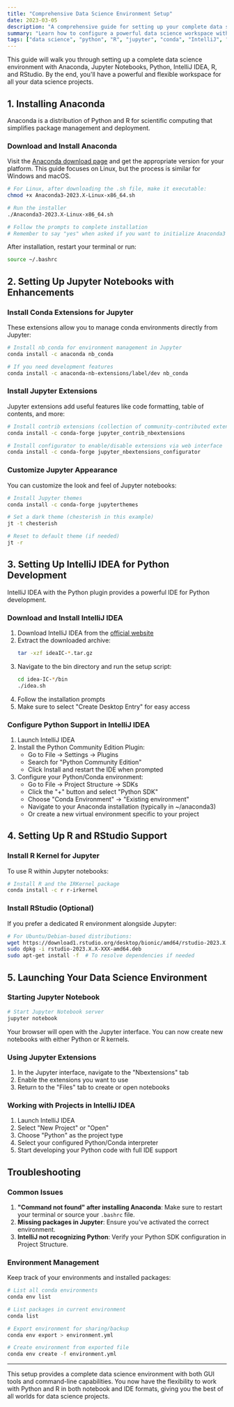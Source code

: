 ```yaml
---
title: "Comprehensive Data Science Environment Setup"
date: 2023-03-05
description: "A comprehensive guide for setting up your complete data science environment"
summary: "Learn how to configure a powerful data science workspace with Anaconda, Jupyter, Python, IntelliJ IDEA, R, and RStudio."
tags: ["data science", "python", "R", "jupyter", "conda", "IntelliJ", "setup", "tutorial"]
---
```


This guide will walk you through setting up a complete data science environment with Anaconda, Jupyter Notebooks, Python, IntelliJ IDEA, R, and RStudio. By the end, you'll have a powerful and flexible workspace for all your data science projects.

## 1. Installing Anaconda

Anaconda is a distribution of Python and R for scientific computing that simplifies package management and deployment.

### Download and Install Anaconda

Visit the [Anaconda download page](https://www.anaconda.com/products/distribution) and get the appropriate version for your platform. This guide focuses on Linux, but the process is similar for Windows and macOS.

```bash
# For Linux, after downloading the .sh file, make it executable:
chmod +x Anaconda3-2023.X-Linux-x86_64.sh

# Run the installer
./Anaconda3-2023.X-Linux-x86_64.sh

# Follow the prompts to complete installation
# Remember to say "yes" when asked if you want to initialize Anaconda3
```

After installation, restart your terminal or run:

```bash
source ~/.bashrc
```

## 2. Setting Up Jupyter Notebooks with Enhancements

### Install Conda Extensions for Jupyter

These extensions allow you to manage conda environments directly from Jupyter:

```bash
# Install nb_conda for environment management in Jupyter
conda install -c anaconda nb_conda

# If you need development features
conda install -c anaconda-nb-extensions/label/dev nb_conda
```

### Install Jupyter Extensions

Jupyter extensions add useful features like code formatting, table of contents, and more:

```bash
# Install contrib extensions (collection of community-contributed extensions)
conda install -c conda-forge jupyter_contrib_nbextensions 

# Install configurator to enable/disable extensions via web interface
conda install -c conda-forge jupyter_nbextensions_configurator
```

### Customize Jupyter Appearance

You can customize the look and feel of Jupyter notebooks:

```bash
# Install Jupyter themes
conda install -c conda-forge jupyterthemes

# Set a dark theme (chesterish in this example)
jt -t chesterish

# Reset to default theme (if needed)
jt -r
```

## 3. Setting Up IntelliJ IDEA for Python Development

IntelliJ IDEA with the Python plugin provides a powerful IDE for Python development.

### Download and Install IntelliJ IDEA

1. Download IntelliJ IDEA from the [official website](https://www.jetbrains.com/idea/download/#section=linux)
2. Extract the downloaded archive:
   ```bash
   tar -xzf ideaIC-*.tar.gz
   ```
3. Navigate to the bin directory and run the setup script:
   ```bash
   cd idea-IC-*/bin
   ./idea.sh
   ```
4. Follow the installation prompts
5. Make sure to select "Create Desktop Entry" for easy access

### Configure Python Support in IntelliJ IDEA

1. Launch IntelliJ IDEA
2. Install the Python Community Edition Plugin:
   - Go to File → Settings → Plugins
   - Search for "Python Community Edition"
   - Click Install and restart the IDE when prompted
3. Configure your Python/Conda environment:
   - Go to File → Project Structure → SDKs
   - Click the "+" button and select "Python SDK"
   - Choose "Conda Environment" → "Existing environment"
   - Navigate to your Anaconda installation (typically in ~/anaconda3)
   - Or create a new virtual environment specific to your project

## 4. Setting Up R and RStudio Support

### Install R Kernel for Jupyter

To use R within Jupyter notebooks:

```bash
# Install R and the IRKernel package
conda install -c r r-irkernel
```

### Install RStudio (Optional)

If you prefer a dedicated R environment alongside Jupyter:

```bash
# For Ubuntu/Debian-based distributions:
wget https://download1.rstudio.org/desktop/bionic/amd64/rstudio-2023.X.X-XXX-amd64.deb
sudo dpkg -i rstudio-2023.X.X-XXX-amd64.deb
sudo apt-get install -f  # To resolve dependencies if needed
```

## 5. Launching Your Data Science Environment

### Starting Jupyter Notebook

```bash
# Start Jupyter Notebook server
jupyter notebook
```

Your browser will open with the Jupyter interface. You can now create new notebooks with either Python or R kernels.

### Using Jupyter Extensions

1. In the Jupyter interface, navigate to the "Nbextensions" tab
2. Enable the extensions you want to use
3. Return to the "Files" tab to create or open notebooks

### Working with Projects in IntelliJ IDEA

1. Launch IntelliJ IDEA
2. Select "New Project" or "Open"
3. Choose "Python" as the project type
4. Select your configured Python/Conda interpreter
5. Start developing your Python code with full IDE support

## Troubleshooting

### Common Issues

1. **"Command not found" after installing Anaconda**: Make sure to restart your terminal or source your `.bashrc` file.
2. **Missing packages in Jupyter**: Ensure you've activated the correct environment.
3. **IntelliJ not recognizing Python**: Verify your Python SDK configuration in Project Structure.

### Environment Management

Keep track of your environments and installed packages:

```bash
# List all conda environments
conda env list

# List packages in current environment
conda list

# Export environment for sharing/backup
conda env export > environment.yml

# Create environment from exported file
conda env create -f environment.yml
```

---

This setup provides a complete data science environment with both GUI tools and command-line capabilities. You now have the flexibility to work with Python and R in both notebook and IDE formats, giving you the best of all worlds for data science projects.
